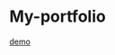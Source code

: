 
# My-portfolio
<a href = "https://6685a05ea1c92d80c7ce7a6a--grand-gelato-f80456.netlify.app/ "  > demo</a>

